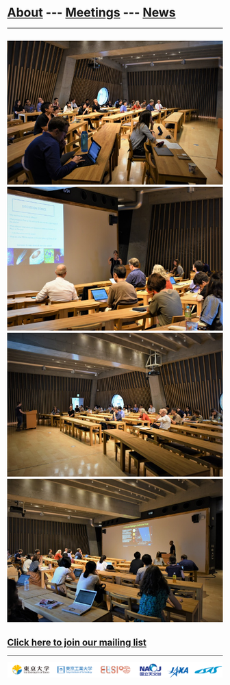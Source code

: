 # [About](about) --- [Meetings](meetings) --- [News](news)
---
![](images/meetings/taps2/1.jpg)
![](images/meetings/taps2/2.jpg)
![](images/meetings/taps2/3.jpg)
![](images/meetings/taps2/4.jpg)
---
## [Click here to join our mailing list](http://goo.gl/tLDPFM)
---
![](images/logos.png)
